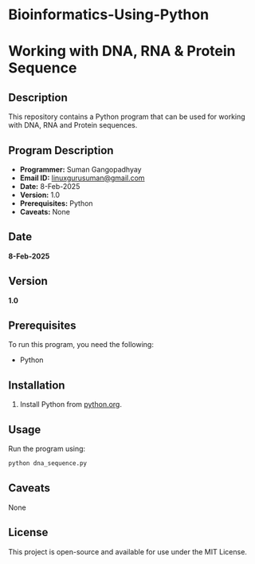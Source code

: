 # Bioinformatics-Using-Python

# Working with DNA, RNA & Protein Sequence

## Description

This repository contains a Python program that can be used for working with DNA, RNA and Protein sequences.

## Program Description

* **Programmer:** Suman Gangopadhyay
* **Email ID:** linuxgurusuman@gmail.com
* **Date:** 8-Feb-2025
* **Version:** 1.0
* **Prerequisites:** Python
* **Caveats:** None
  
## Date
**8-Feb-2025**

## Version
**1.0**


## Prerequisites
To run this program, you need the following:
- Python

## Installation
1. Install Python from [python.org](https://www.python.org/).

## Usage
Run the program using:
```sh
python dna_sequence.py
```

## Caveats
None

## License
This project is open-source and available for use under the MIT License.

